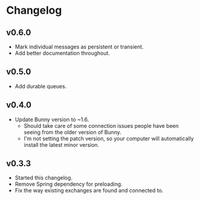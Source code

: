Changelog
=========

v0.6.0
------
- Mark individual messages as persistent or transient.
- Add better documentation throughout.

v0.5.0
------
- Add durable queues.

v0.4.0
------
- Update Bunny version to ~1.6.
  - Should take care of some connection issues people have been seeing from the older version of Bunny.
  - I'm not setting the patch version, so your computer will automatically install the latest minor version.

v0.3.3
------
- Started this changelog.
- Remove Spring dependency for preloading.
- Fix the way existing exchanges are found and connected to.
